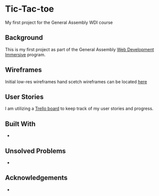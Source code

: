 # Tic-Tac-toe

My first project for the General Assembly WDI course

## Background
This is my first project as part of the General Assembly [Web Development Immersive](https://generalassemb.ly/education/web-development-immersive) program.


## Wireframes
Initial low-res wireframes hand scetch wireframes can be located [here](https://photos.app.goo.gl/ZSD4uiGlZoLDy18j2)


## User Stories
I am utilizing a [Trello board](https://trello.com/b/ckiOYB2Z/wdi-project-1-tic-tac-toe) to keep track of my user stories and progress.



## Built With

*


## Unsolved Problems

*


## Acknowledgements

*
